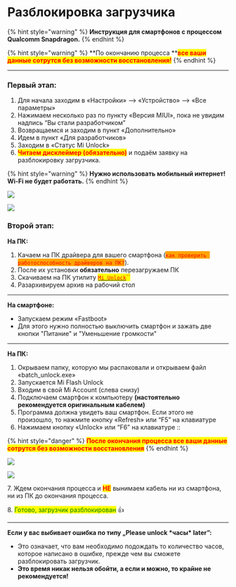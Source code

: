 # Разблокировка загрузчика

{% hint style="warning" %}
**Инструкция для смартфонов с процессом Qualcomm Snapdragon.**
{% endhint %}

{% hint style="warning" %}
\*\*По окончанию процесса \*\*<mark style="color:red;">**все ваши данные сотрутся без возможности восстановления!**</mark>
{% endhint %}

***

### Первый этап:

1. Для начала заходим в «Настройки» --> «Устройство» --> «Все параметры»
2. Нажимаем несколько раз по пункту «Версия MIUI», пока не увидим надпись “Вы стали разработчиком”
3. Возвращаемся и заходим в пункт «Дополнительно»
4. Идем в пункт «Для разработчиков»
5. Заходим в «Статус Mi Unlock»
6. <mark style="color:red;">**Читаем дисклеймер (обязательно)**</mark> и подаём заявку на разблокировку загрузчика.

{% hint style="warning" %}
**Нужно использовать мобильный интернет! Wi-Fi не будет работать.**
{% endhint %}

![](https://telegra.ph/file/d9b293c046b52997a6ef1.jpg)

![](https://telegra.ph/file/18b56f51da135860f70a7.jpg)

### Второй этап:

**На ПК:**

1. Качаем на ПК драйвера для вашего смартфона (<mark style="color:red;background-color:orange;">`как проверить работоспособность драйверов на ПК?`</mark>).
2. После их установки **обязательно** перезагружаем ПК
3. Скачиваем на ПК утилиту [<mark style="color:red;">`Mi Unlock`</mark>](https://t.me/b\_iH\_A/41)<mark style="color:red;">\`\`</mark>
4. Разархивируем архив на рабочий стол

***

**На смартфоне:**

* Запускаем режим «Fastboot»
* Для этого нужно полностью выключить смартфон и зажать две кнопки "Питание" и "Уменьшение громкости"

***

**На ПК:**

1. Окрываем папку, которую мы распаковали и открываем файл «batch\_unlock.exe»
2. Запускается Mi Flash Unlock
3. Входим в свой Mi Account (слева снизу)
4. Подключаем смартфон к компьютеру **(настоятельно рекомендуется оригинальным кабелем)**
5. Программа должна увидеть ваш смартфон. Если этого не произошло, то нажмите кнопку «Refresh» или “F5” на клавиатуре
6. Нажимаем кнопку «Unlock» или “F6” на клавиатуре ::

{% hint style="danger" %}
<mark style="color:red;">**После окончания процесса все ваши данные сотрутся без возможности восстановления**</mark>
{% endhint %}

![](https://telegra.ph/file/71fbd0fa784a54cf917be.jpg)

![](https://telegra.ph/file/1f8ff8f3fb5f7db50af09.jpg)

7\. Ждем окончания процесса и <mark style="color:red;">**НЕ**</mark> вынимаем кабель ни из смартфона, ни из ПК до окончания процесса.

8\. <mark style="color:green;">Готово, загрузчик разблокирован</mark> 👍

***

**Если у вас выбивает ошибка по типу „Please unlock \*часы\* later”:**

* Это означает, что вам необходимо подождать то количество часов, которое написано в ошибке, прежде чем вы сможете разблокировать загрузчик.
* **Это время никак нельзя обойти, а если и можно, то крайне не рекомендуется!**
